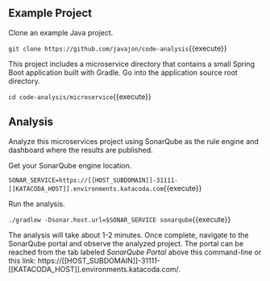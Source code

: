 ## Example Project ##

Clone an example Java project.

`git clone https://github.com/javajon/code-analysis`{{execute}}

This project includes a microservice directory that contains a small Spring Boot application built with Gradle. Go into the application source root directory.

`cd code-analysis/microservice`{{execute}}

## Analysis ##

Analyze this microservices project using SonarQube as the rule engine and dashboard where the results are published.

Get your SonarQube engine location.

`SONAR_SERVICE=https://[[HOST_SUBDOMAIN]]-31111-[[KATACODA_HOST]].environments.katacoda.com`{{execute}}

Run the analysis.

`./gradlew -Dsonar.host.url=$SONAR_SERVICE sonarqube`{{execute}}

The analysis will take about 1-2 minutes. Once complete, navigate to the SonarQube portal and observe the analyzed project. The portal can be reached from the tab labeled _SonarQube Portal_ above this command-line or this link: https://[[HOST_SUBDOMAIN]]-31111-[[KATACODA_HOST]].environments.katacoda.com/.
